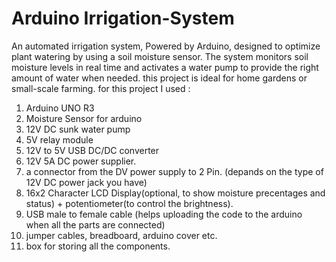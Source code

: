 # Arduino Irrigation-System
An automated irrigation system, Powered by Arduino, designed to optimize plant watering by using a soil moisture sensor. The system monitors soil moisture levels in real time and activates a water pump to provide the right amount of water when needed. this project is ideal for home gardens or small-scale farming.
for this project I used :

1. Arduino UNO R3
2. Moisture Sensor for arduino
3. 12V DC sunk water pump
4. 5V relay module
5. 12V to 5V USB DC/DC converter 
6. 12V 5A DC power supplier.
7. a connector from the DV power supply to 2 Pin. (depands on the type of 12V DC power jack you have)
8. 16x2 Character LCD Display(optional, to show moisture precentages and status) + potentiometer(to control the brightness).
9. USB male to female cable (helps uploading the code to the arduino when all the parts are connected)
10. jumper cables, breadboard, arduino cover etc.
11. box for storing all the components.
